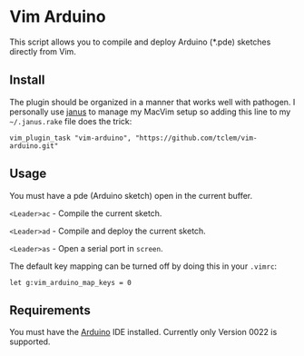 # Vim Arduino

This script allows you to compile and deploy Arduino (*.pde) sketches
directly from Vim.

## Install

The plugin should be organized in a manner that works well with
pathogen. I personally use [janus][janus] to manage my MacVim setup so
adding this line to my `~/.janus.rake` file does the trick:

```
vim_plugin_task "vim-arduino", "https://github.com/tclem/vim-arduino.git"
```

## Usage

You must have a pde (Arduino sketch) open in the current buffer.

`<Leader>ac` - Compile the current sketch.

`<Leader>ad` - Compile and deploy the current sketch.

`<Leader>as` - Open a serial port in `screen`.


The default key mapping can be turned off by doing this in your `.vimrc`:

```
let g:vim_arduino_map_keys = 0
```

## Requirements

You must have the [Arduino][arduino] IDE installed. Currently only
Version 0022 is supported.

[arduino]: http://arduino.cc/en/Main/Software
[janus]: https://github.com/carlhuda/janus
